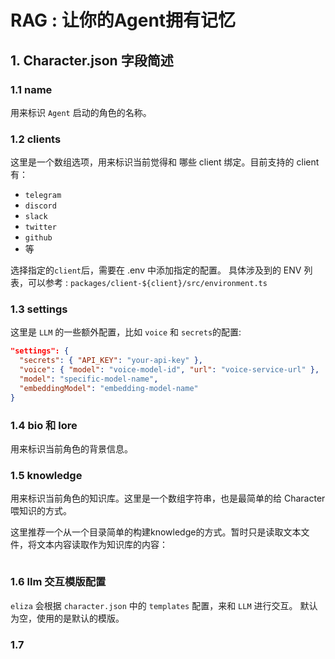 # RAG : 让你的Agent拥有记忆

## 1. Character.json 字段简述

### 1.1 name

用来标识 `Agent` 启动的角色的名称。

### 1.2 clients

这里是一个数组选项，用来标识当前觉得和 哪些 client 绑定。目前支持的 client 有：

- `telegram`
- `discord`
- `slack`
- `twitter`
- `github`
- 等

选择指定的`client`后，需要在 .env 中添加指定的配置。
具体涉及到的 ENV 列表，可以参考 : `packages/client-${client}/src/environment.ts`

### 1.3 settings

这里是 `LLM` 的一些额外配置，比如 `voice` 和 `secrets`的配置:

```json
"settings": {
  "secrets": { "API_KEY": "your-api-key" },
  "voice": { "model": "voice-model-id", "url": "voice-service-url" },
  "model": "specific-model-name",
  "embeddingModel": "embedding-model-name"
}
```

### 1.4 bio 和 lore

用来标识当前角色的背景信息。

### 1.5 knowledge

用来标识当前角色的知识库。这里是一个数组字符串，也是最简单的给 Character 喂知识的方式。

这里推荐一个从一个目录简单的构建knowledge的方式。暂时只是读取文本文件，将文本内容读取作为知识库的内容：

```javascript

```

### 1.6 llm 交互模版配置

`eliza` 会根据 `character.json` 中的 `templates` 配置，来和 `LLM` 进行交互。
默认为空，使用的是默认的模版。


### 1.7